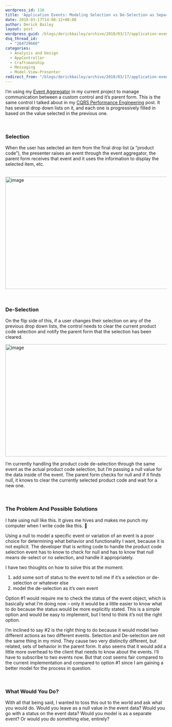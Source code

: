 ```yaml
---
wordpress_id: 116
title: 'Application Events: Modeling Selection vs De-Selection as Separate Events?'
date: 2010-03-17T14:08:12+00:00
author: Derick Bailey
layout: post
wordpress_guid: /blogs/derickbailey/archive/2010/03/17/application-events-modeling-selection-vs-de-selection-as-separate-events.aspx
dsq_thread_id:
  - "264729660"
categories:
  - Analysis and Design
  - AppController
  - Craftsmanship
  - Messaging
  - Model-View-Presenter
redirect_from: "/blogs/derickbailey/archive/2010/03/17/application-events-modeling-selection-vs-de-selection-as-separate-events.aspx/"
---
```

I’m using my [Event Aggregator](https://lostechies.com/blogs/derickbailey/archive/2009/12/22/understanding-the-application-controller-through-object-messaging-patterns.aspx) in my current project to manage communication between a custom control and it’s parent form. This is the same control I talked about in my [CQRS Performance Engineering](https://lostechies.com/blogs/derickbailey/archive/2010/03/08/cqrs-performance-engineering-read-vs-read-write-models.aspx) post. It has several drop down lists on it, and each one is progressively filled in based on the value selected in the previous one. 

&#160;

### Selection

When the user has selected an item from the final drop list (a “product code”), the presenter raises an event through the event aggregator, the parent form receives that event and it uses the information to display the selected item, etc.

&#160;<img style="border-bottom: 0px;border-left: 0px;border-top: 0px;border-right: 0px" border="0" alt="image" src="https://lostechies.com/content/derickbailey/uploads/2011/03/image_3939FFDD.png" width="520" height="350" />

&#160;

### De-Selection

On the flip side of this, if a user changes their selection on any of the previous drop down lists, the control needs to clear the current product code selection and notify the parent form that the selection has been cleared. 

 <img style="border-bottom: 0px;border-left: 0px;border-top: 0px;border-right: 0px" border="0" alt="image" src="https://lostechies.com/content/derickbailey/uploads/2011/03/image_143C3F64.png" width="547" height="350" />

I’m currently handling the product code de-selection through the same event as the actual product code selection, but I’m passing a null value for the data inside of the event. The parent form checks for null and if it finds null, it knows to clear the currently selected product code and wait for a new one.

&#160;

### The Problem And Possible Solutions

I hate using null like this. It gives me hives and makes me punch my computer when I write code like this. 🙂 

Using a null to model a specific event or variation of an event is a poor choice for determining what behavior and functionality I want, because it is not explicit. The developer that is writing code to handle the product code selection event has to know to check for null and has to know that null means de-select or no selection, and handle it appropriately.

I have two thoughts on how to solve this at the moment:

  1. add some sort of status to the event to tell me if it’s a selection or de-selection or whatever else
  2. model the de-selection as it’s own event

Option #1 would require me to check the status of the event object, which is basically what I’m doing now – only it would be a little easier to know what to do because the status would be more explicitly stated. This is a simple option and would be easy to implement, but I tend to think it’s not the right option. 

I’m inclined to say #2 is the right thing to do because it would model two different actions as two different events. Selection and De-selection are not the same thing in my mind. They cause two very distinctly different, but related, sets of behavior in the parent form. It also seems that it would add a little more overhead to the client that needs to know about the events. I’ll have to subscribe to two events now. But that cost seems fair compared to the current implementation and compared to option #1 since I am gaining a better model for the process in question.

&#160;

### What Would You Do?

With all that being said, I wanted to toss this out to the world and ask what you would do. Would you leave as a null value in the event data? Would you go with a status on the event data? Would you model is as a separate event? Or would you do something else, entirely?